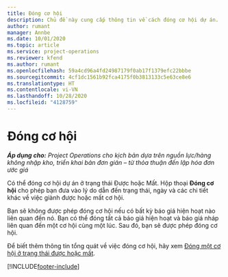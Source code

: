```yaml
---
title: Đóng cơ hội
description: Chủ đề này cung cấp thông tin về cách đóng cơ hội dự án.
author: rumant
manager: Annbe
ms.date: 10/01/2020
ms.topic: article
ms.service: project-operations
ms.reviewer: kfend
ms.author: rumant
ms.openlocfilehash: 59a4cd96a4fd24987179f0ab17f1379efc22bbbe
ms.sourcegitcommit: 4cf1dc1561b92fca4175f0b3813133c5e63ce8e6
ms.translationtype: HT
ms.contentlocale: vi-VN
ms.lasthandoff: 10/28/2020
ms.locfileid: "4128759"
---
```

# <a name="close-an-opportunity"></a>Đóng cơ hội

_**Áp dụng cho:** Project Operations cho kịch bản dựa trên nguồn lực/hàng không nhập kho, triển khai bản đơn giản – từ thỏa thuận đến lập hóa đơn ước giá_

Có thể đóng cơ hội dự án ở trạng thái Được hoặc Mất. Hộp thoại **Đóng cơ hội** cho phép bạn đưa vào lý do dẫn đến trạng thái, ngày và các chi tiết khác về việc giành được hoặc mất cơ hội.

Bạn sẽ không được phép đóng cơ hội nếu có bất kỳ báo giá hiện hoạt nào liên quan đến nó. Bạn có thể đóng tất cả báo giá hiện hoạt và báo giá nháp liên quan đến một cơ hội cùng một lúc. Sau đó, bạn sẽ được phép đóng cơ hội.

Để biết thêm thông tin tổng quát về việc đóng cơ hội, hãy xem [Đóng một cơ hội ở trạng thái được hoặc mất](https://docs.microsoft.com/dynamics365/sales-enterprise/close-opportunity-won-lost-sales).


[!INCLUDE[footer-include](../includes/footer-banner.md)]